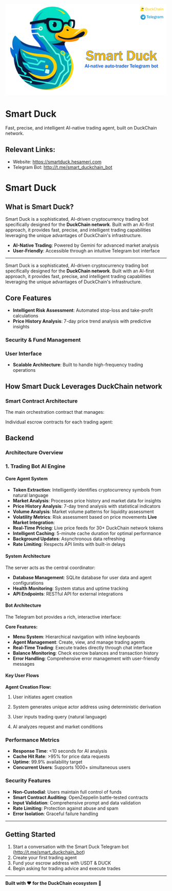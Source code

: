 ![Smart Duck](src/client/public/images/banner.png)

# Smart Duck
Fast, precise, and intelligent AI-native trading agent, built on DuckChain network.

## Relevant Links:
- Website: https://smartduck.hesameri.com
- Telegram Bot: http://t.me/smart_duckchain_bot

# Smart Duck
## What is Smart Duck?
Smart Duck is a sophisticated, AI-driven cryptocurrency trading bot specifically designed for the **DuckChain network**. Built with an AI-first approach, it provides fast, precise, and intelligent trading capabilities leveraging the unique advantages of DuckChain's infrastructure.

- **AI-Native Trading**: Powered by Gemini for advanced market analysis
- **User-Friendly**: Accessible through an intuitive Telegram bot interface
---

Smart Duck is a sophisticated, AI-driven cryptocurrency trading bot specifically designed for the **DuckChain network**. Built with an AI-first approach, it provides fast, precise, and intelligent trading capabilities leveraging the unique advantages of DuckChain's infrastructure.
## Core Features

- **Intelligent Risk Assessment**: Automated stop-loss and take-profit calculations
- **Price History Analysis**: 7-day price trend analysis with predictive insights


### Security & Fund Management

### User Interface


- **Scalable Architecture**: Built to handle high-frequency trading operations

## How Smart Duck Leverages DuckChain network

### Smart Contract Architecture

The main orchestration contract that manages:

Individual escrow contracts for each trading agent:

## Backend
### Architecture Overview
### 1. Trading Bot AI Engine


#### Core Agent System
- **Token Extraction**: Intelligently identifies cryptocurrency symbols from natural language
- **Market Analysis**: Processes price history and market data for insights
- **Price History Analysis**: 7-day trend analysis with statistical indicators
- **Volume Analysis**: Market volume patterns for liquidity assessment
- **Volatility Metrics**: Risk assessment based on price movements
**Live Market Integration**:
- **Real-Time Pricing**: Live price feeds for 30+ DuckChain network tokens
- **Intelligent Caching**: 5-minute cache duration for optimal performance
- **Background Updates**: Asynchronous data refreshing
- **Rate Limiting**: Respects API limits with built-in delays


#### System Architecture
The server acts as the central coordinator:
- **Database Management**: SQLite database for user data and agent configurations
- **Health Monitoring**: System status and uptime tracking
- **API Endpoints**: RESTful API for external integrations

#### Bot Architecture
The Telegram bot provides a rich, interactive interface:


**Core Features:**
- **Menu System**: Hierarchical navigation with inline keyboards
- **Agent Management**: Create, view, and manage trading agents
- **Real-Time Trading**: Execute trades directly through chat interface
- **Balance Monitoring**: Check escrow balances and transaction history
- **Error Handling**: Comprehensive error management with user-friendly messages


#### Key User Flows


**Agent Creation Flow:**
1. User initiates agent creation
2. System generates unique actor address using deterministic derivation

1. User inputs trading query (natural language)
2. AI analyzes request and market conditions





### Performance Metrics
- **Response Time**: <10 seconds for AI analysis
- **Cache Hit Rate**: >95% for price data requests
- **Uptime**: 99.9% availability target
- **Concurrent Users**: Supports 1000+ simultaneous users

### Security Features
- **Non-Custodial**: Users maintain full control of funds
- **Smart Contract Auditing**: OpenZeppelin battle-tested contracts
- **Input Validation**: Comprehensive prompt and data validation
- **Rate Limiting**: Protection against abuse and spam
- **Error Isolation**: Graceful failure handling


---


## Getting Started

1. Start a conversation with the Smart Duck Telegram bot (http://t.me/smart_duckchain_bot)
2. Create your first trading agent
3. Fund your escrow address with USDT & DUCK
4. Begin asking for trading advice and execute trades

---

**Built with ❤️ for the DuckChain ecosystem** 🌊
